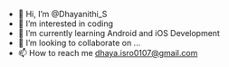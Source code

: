- 👋 Hi, I’m @Dhayanithi_S
- 👀 I’m interested in coding
- 🌱 I’m currently learning Android and iOS Development
- 💞️ I’m looking to collaborate on ...
- 📫 How to reach me dhaya.isro0107@gmail.com


